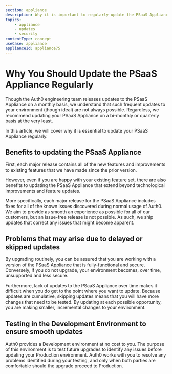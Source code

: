 ```yaml
---
section: appliance
description: Why it is important to regularly update the PSaaS Appliance
topics:
    - appliance
    - updates
    - security
contentType: concept
useCase: appliance
applianceId: appliance75
---
```

# Why You Should Update the PSaaS Appliance Regularly

Though the Auth0 engineering team releases updates to the PSaaS Appliance on a monthly basis, we understand that such frequent updates to your environment (though ideal) are not always possible. Regardless, we recommend updating your PSaaS Appliance on a bi-monthly or quarterly basis at the very least.

In this article, we will cover why it is essential to update your PSaaS Appliance regularly.

## Benefits to updating the PSaaS Appliance

First, each major release contains all of the new features and improvements to existing features that we have made since the prior version.

However, even if you are happy with your existing feature set, there are also benefits to updating the PSaaS Appliance that extend beyond technological improvements and feature updates. 

More specifically, each major release for the PSaaS Appliance includes fixes for all of the known issues discovered during normal usage of Auth0. We aim to provide as smooth an experience as possible for all of our customers, but an issue-free release is not possible. As such, we ship updates that correct any issues that might become apparent.

## Problems that may arise due to delayed or skipped updates

By upgrading routinely, you can be assured that you are working with a version of the PSaaS Appliance that is fully-functional and secure. Conversely, if you do not upgrade, your environment becomes, over time, unsupported and less secure.

Furthermore, lack of updates to the PSaaS Appliance over time makes it difficult when you do get to the point where you want to update. Because updates are cumulative, skipping updates means that you will have more changes that need to be tested. By updating at each possible opportunity, you are making smaller, incremental changes to your environment.

## Testing in the Development Environment to ensure smooth updates

Auth0 provides a Development environment at no cost to you. The purpose of this environment is to test future upgrades to identify any issues before updating your Production environment. Auth0 works with you to resolve any problems identified during your testing, and only when both parties are comfortable should the upgrade proceed to Production. 
